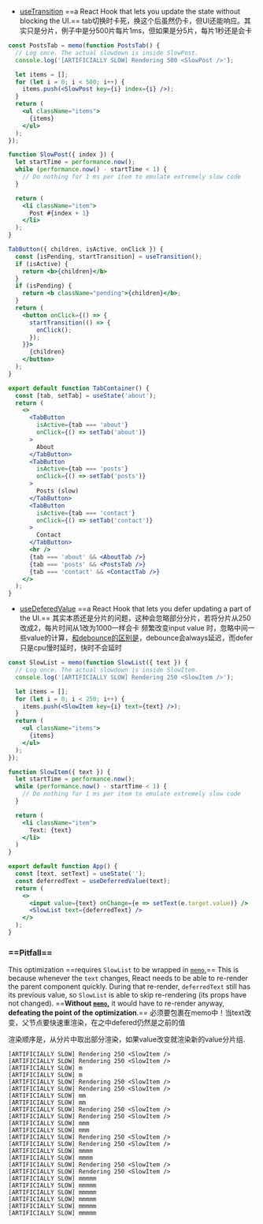 - [useTransition](https://react.dev/reference/react/useTransition)
==a React Hook that lets you update the state without blocking the UI.== 
tab切换时卡死，换这个后虽然仍卡，但UI还能响应。其实只是分片，例子中是分500片每片1ms，但如果是分5片，每片1秒还是会卡
```jsx
const PostsTab = memo(function PostsTab() {
  // Log once. The actual slowdown is inside SlowPost.
  console.log('[ARTIFICIALLY SLOW] Rendering 500 <SlowPost />');

  let items = [];
  for (let i = 0; i < 500; i++) {
    items.push(<SlowPost key={i} index={i} />);
  }
  return (
    <ul className="items">
      {items}
    </ul>
  );
});

function SlowPost({ index }) {
  let startTime = performance.now();
  while (performance.now() - startTime < 1) {
    // Do nothing for 1 ms per item to emulate extremely slow code
  }

  return (
    <li className="item">
      Post #{index + 1}
    </li>
  );
}

TabButton({ children, isActive, onClick }) {
  const [isPending, startTransition] = useTransition();
  if (isActive) {
    return <b>{children}</b>
  }
  if (isPending) {
    return <b className="pending">{children}</b>;
  }
  return (
    <button onClick={() => {
      startTransition(() => {
        onClick();
      });
    }}>
      {children}
    </button>
  );
}

export default function TabContainer() {
  const [tab, setTab] = useState('about');
  return (
    <>
      <TabButton
        isActive={tab === 'about'}
        onClick={() => setTab('about')}
      >
        About
      </TabButton>
      <TabButton
        isActive={tab === 'posts'}
        onClick={() => setTab('posts')}
      >
        Posts (slow)
      </TabButton>
      <TabButton
        isActive={tab === 'contact'}
        onClick={() => setTab('contact')}
      >
        Contact
      </TabButton>
      <hr />
      {tab === 'about' && <AboutTab />}
      {tab === 'posts' && <PostsTab />}
      {tab === 'contact' && <ContactTab />}
    </>
  );
}

```

- [useDeferedValue](https://react.dev/reference/react/useDeferredValue)
==a React Hook that lets you defer updating a part of the UI.==
其实本质还是分片的问题，这种会忽略部分分片，若将分片从250改成2，每片时间从1改为1000一样会卡
频繁改变input value 时，忽略中间一些value的计算，[和debounce的区别是](https://juejin.cn/post/7126533788896591886)，debounce会always延迟，而defer只是cpu慢时延时，快时不会延时
```jsx
const SlowList = memo(function SlowList({ text }) {
  // Log once. The actual slowdown is inside SlowItem.
  console.log('[ARTIFICIALLY SLOW] Rendering 250 <SlowItem />');

  let items = [];
  for (let i = 0; i < 250; i++) {
    items.push(<SlowItem key={i} text={text} />);
  }
  return (
    <ul className="items">
      {items}
    </ul>
  );
});

function SlowItem({ text }) {
  let startTime = performance.now();
  while (performance.now() - startTime < 1) {
    // Do nothing for 1 ms per item to emulate extremely slow code
  }

  return (
    <li className="item">
      Text: {text}
    </li>
  )
}

export default function App() {
  const [text, setText] = useState('');
  const deferredText = useDeferredValue(text);
  return (
    <>
      <input value={text} onChange={e => setText(e.target.value)} />
      <SlowList text={deferredText} />
    </>
  );
}
```

### ==Pitfall==

This optimization ==requires `SlowList` to be wrapped in [`memo`.](https://react.dev/reference/react/memo)== This is because whenever the `text` changes, React needs to be able to re-render the parent component quickly. During that re-render, `deferredText` still has its previous value, so `SlowList` is able to skip re-rendering (its props have not changed). ==**Without [`memo`,](https://react.dev/reference/react/memo)** it would have to re-render anyway, **defeating the point of the optimization**.==
必须要包裹在memo中！当text改变，父节点要快速重渲染，在之中defered仍然是之前的值

渲染顺序是，从分片中取出部分渲染，如果value改变就渲染新的value分片组.
```
[ARTIFICIALLY SLOW] Rendering 250 <SlowItem />
[ARTIFICIALLY SLOW] Rendering 250 <SlowItem />
[ARTIFICIALLY SLOW] m
[ARTIFICIALLY SLOW] m
[ARTIFICIALLY SLOW] Rendering 250 <SlowItem />
[ARTIFICIALLY SLOW] Rendering 250 <SlowItem />
[ARTIFICIALLY SLOW] mm
[ARTIFICIALLY SLOW] mm
[ARTIFICIALLY SLOW] Rendering 250 <SlowItem />
[ARTIFICIALLY SLOW] Rendering 250 <SlowItem />
[ARTIFICIALLY SLOW] mmm
[ARTIFICIALLY SLOW] mmm
[ARTIFICIALLY SLOW] Rendering 250 <SlowItem />
[ARTIFICIALLY SLOW] Rendering 250 <SlowItem />
[ARTIFICIALLY SLOW] mmmm
[ARTIFICIALLY SLOW] mmmm
[ARTIFICIALLY SLOW] Rendering 250 <SlowItem />
[ARTIFICIALLY SLOW] Rendering 250 <SlowItem />
[ARTIFICIALLY SLOW] mmmmm
[ARTIFICIALLY SLOW] mmmmm
[ARTIFICIALLY SLOW] mmmmm
[ARTIFICIALLY SLOW] mmmmm
[ARTIFICIALLY SLOW] mmmmm
[ARTIFICIALLY SLOW] mmmmm
```